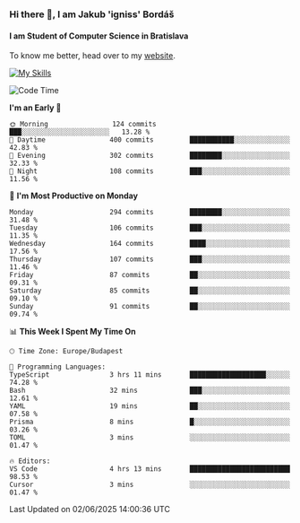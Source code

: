 ### Hi there 👋, I am Jakub 'igniss' Bordáš

#### I am Student of Computer Science in Bratislava
To know me better, head over to my [website](https://bordas.sk).

[![My Skills](https://skillicons.dev/icons?i=js,typescript,html,css,figma,svelte,vue,next,postgresql,nest,express,nodejs)](https://bordas.sk)


<!--START_SECTION:waka-->
![Code Time](http://img.shields.io/badge/Code%20Time-1%2C921%20hrs%2024%20mins-blue)

**I'm an Early 🐤** 

```text
🌞 Morning                124 commits         ███░░░░░░░░░░░░░░░░░░░░░░   13.28 % 
🌆 Daytime                400 commits         ███████████░░░░░░░░░░░░░░   42.83 % 
🌃 Evening                302 commits         ████████░░░░░░░░░░░░░░░░░   32.33 % 
🌙 Night                  108 commits         ███░░░░░░░░░░░░░░░░░░░░░░   11.56 % 
```
📅 **I'm Most Productive on Monday** 

```text
Monday                   294 commits         ████████░░░░░░░░░░░░░░░░░   31.48 % 
Tuesday                  106 commits         ███░░░░░░░░░░░░░░░░░░░░░░   11.35 % 
Wednesday                164 commits         ████░░░░░░░░░░░░░░░░░░░░░   17.56 % 
Thursday                 107 commits         ███░░░░░░░░░░░░░░░░░░░░░░   11.46 % 
Friday                   87 commits          ██░░░░░░░░░░░░░░░░░░░░░░░   09.31 % 
Saturday                 85 commits          ██░░░░░░░░░░░░░░░░░░░░░░░   09.10 % 
Sunday                   91 commits          ██░░░░░░░░░░░░░░░░░░░░░░░   09.74 % 
```


📊 **This Week I Spent My Time On** 

```text
🕑︎ Time Zone: Europe/Budapest

💬 Programming Languages: 
TypeScript               3 hrs 11 mins       ███████████████████░░░░░░   74.28 % 
Bash                     32 mins             ███░░░░░░░░░░░░░░░░░░░░░░   12.61 % 
YAML                     19 mins             ██░░░░░░░░░░░░░░░░░░░░░░░   07.58 % 
Prisma                   8 mins              █░░░░░░░░░░░░░░░░░░░░░░░░   03.26 % 
TOML                     3 mins              ░░░░░░░░░░░░░░░░░░░░░░░░░   01.47 % 

🔥 Editors: 
VS Code                  4 hrs 13 mins       █████████████████████████   98.53 % 
Cursor                   3 mins              ░░░░░░░░░░░░░░░░░░░░░░░░░   01.47 % 
```


 Last Updated on 02/06/2025 14:00:36 UTC
<!--END_SECTION:waka-->
